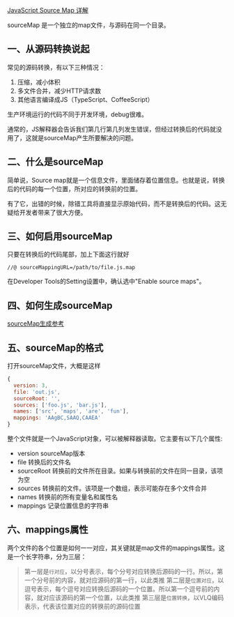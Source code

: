 [JavaScript Source Map 详解](http://www.ruanyifeng.com/blog/2013/01/javascript_source_map.html)

sourceMap 是一个独立的map文件，与源码在同一个目录。

## 一、从源码转换说起

常见的源码转换，有以下三种情况：

1. 压缩，减小体积
2. 多文件合并，减少HTTP请求数
3. 其他语言编译成JS（TypeScript、CoffeeScript）

生产环境运行的代码不同于开发环境，debug很难。

通常的，JS解释器会告诉我们第几行第几列发生错误，但经过转换后的代码就没用了，这就是sourceMap产生所要解决的问题。

## 二、什么是sourceMap

简单说，Source map就是一个信息文件，里面储存着位置信息。也就是说，转换后的代码的每一个位置，所对应的转换前的位置。

有了它，出错的时候，除错工具将直接显示原始代码，而不是转换后的代码。这无疑给开发者带来了很大方便。

## 三、如何启用sourceMap

只要在转换后的代码尾部，加上下面这行就好

    //@ sourceMappingURL=/path/to/file.js.map

在Developer Tools的Setting设置中，确认选中"Enable source maps"。

## 四、如何生成sourceMap

[sourceMap生成参考](https://code.tutsplus.com/tutorials/source-maps-101--net-29173)

## 五、sourceMap的格式

打开sourceMap文件，大概是这样

```js
{
  version: 3,
  file: 'out.js',
  sourceRoot: '',
  sources: ['foo.js', 'bar.js'],
  names: ['src', 'maps', 'are', 'fun'],
  mappings: 'AAgBC,SAAQ,CAAEA'
}
```

整个文件就是一个JavaScript对象，可以被解释器读取。它主要有以下几个属性:

* version sourceMap版本
* file 转换后的文件名
* sourceRoot 转换前的文件所在目录。如果与转换前的文件在同一目录，该项为空
* sources 转换前的文件。该项是一个数组，表示可能存在多个文件合并
* names 转换前的所有变量名和属性名
* mappings 记录位置信息的字符串

## 六、mappings属性

两个文件的各个位置是如何一一对应，其关键就是map文件的mappings属性。这是一个长字符串，分为三层：

> 第一层是`行对应`，以分号表示，每个分号对应转换后源码的一行。所以，第一个分号前的内容，就对应源码的第一行，以此类推
> 第二层是`位置对应`，以逗号表示，每个逗号对应转换后源码的一个位置。所以第一个逗号前的内容，就对应该源码的第一个位置，以此类推
> 第三层是`位置转换`，以VLQ编码表示，代表该位置对应的转换前的源码位置
